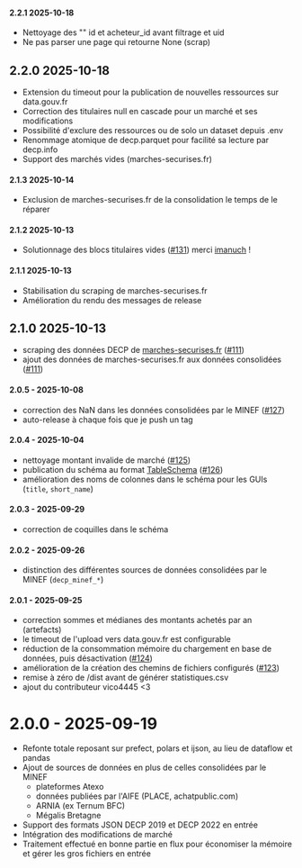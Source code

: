 #### 2.2.1 2025-10-18

- Nettoyage des "" id et acheteur_id avant filtrage et uid
- Ne pas parser une page qui retourne None (scrap)

## 2.2.0 2025-10-18

- Extension du timeout pour la publication de nouvelles ressources sur data.gouv.fr
- Correction des titulaires null en cascade pour un marché et ses modifications
- Possibilité d'exclure des ressources ou de solo un dataset depuis .env
- Renommage atomique de decp.parquet pour facilité sa lecture par decp.info
- Support des marchés vides (marches-securises.fr)

#### 2.1.3 2025-10-14

- Exclusion de marches-securises.fr de la consolidation le temps de le réparer

#### 2.1.2 2025-10-13

- Solutionnage des blocs titulaires vides ([#131](https://github.com/ColinMaudry/decp-processing/pull/131)) merci [imanuch](https://github.com/imanuch) !

#### 2.1.1 2025-10-13

- Stabilisation du scraping de marches-securises.fr
- Amélioration du rendu des messages de release

## 2.1.0 2025-10-13

- scraping des données DECP de [marches-securises.fr](https://www.data.gouv.fr/datasets/donnees-essentielles-de-la-commande-publique-de-marches-securises-fr/) ([#111](https://github.com/ColinMaudry/decp-processing/issues/111))
- ajout des données de marches-securises.fr aux données consolidées ([#111](https://github.com/ColinMaudry/decp-processing/issues/111))

#### 2.0.5 - 2025-10-08

- correction des NaN dans les données consolidées par le MINEF ([#127](https://github.com/ColinMaudry/decp-processing/issues/127))
- auto-release à chaque fois que je push un tag

#### 2.0.4 - 2025-10-04

- nettoyage montant invalide de marché ([#125](https://github.com/ColinMaudry/decp-processing/issues/125))
- publication du schéma au format [TableSchema](https://specs.frictionlessdata.io/table-schema) ([#126](https://github.com/ColinMaudry/decp-processing/issues/126))
- amélioration des noms de colonnes dans le schéma pour les GUIs (`title`, `short_name`)

#### 2.0.3 - 2025-09-29

- correction de coquilles dans le schéma

#### 2.0.2 - 2025-09-26

- distinction des différentes sources de données consolidées par le MINEF (`decp_minef_*`)

#### 2.0.1 - 2025-09-25

- correction sommes et médianes des montants achetés par an (artefacts)
- le timeout de l'upload vers data.gouv.fr est configurable
- réduction de la consommation mémoire du chargement en base de données, puis désactivation ([#124](https://github.com/ColinMaudry/decp-processing/issues/124))
- amélioration de la création des chemins de fichiers configurés ([#123](https://github.com/ColinMaudry/decp-processing/issues/123))
- remise à zéro de /dist avant de générer statistiques.csv
- ajout du contributeur vico4445 <3

# 2.0.0 - 2025-09-19

- Refonte totale reposant sur prefect, polars et ijson, au lieu de dataflow et pandas
- Ajout de sources de données en plus de celles consolidées par le MINEF
  - plateformes Atexo
  - données publiées par l'AIFE (PLACE, achatpublic.com)
  - ARNIA (ex Ternum BFC)
  - Mégalis Bretagne
- Support des formats JSON DECP 2019 et DECP 2022 en entrée
- Intégration des modifications de marché
- Traitement effectué en bonne partie en flux pour économiser la mémoire et gérer les gros fichiers en entrée
